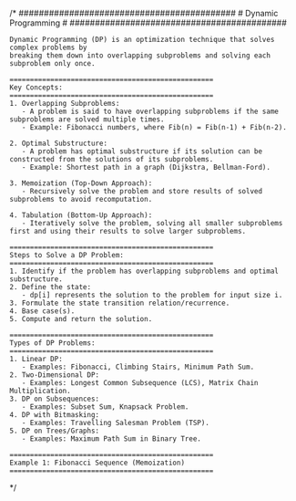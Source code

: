 /*
    ###########################################
    #              Dynamic Programming        #
    ###########################################

    Dynamic Programming (DP) is an optimization technique that solves complex problems by 
    breaking them down into overlapping subproblems and solving each subproblem only once.

    ==================================================
    Key Concepts:
    ==================================================
    1. Overlapping Subproblems:
       - A problem is said to have overlapping subproblems if the same subproblems are solved multiple times.
       - Example: Fibonacci numbers, where Fib(n) = Fib(n-1) + Fib(n-2).

    2. Optimal Substructure:
       - A problem has optimal substructure if its solution can be constructed from the solutions of its subproblems.
       - Example: Shortest path in a graph (Dijkstra, Bellman-Ford).

    3. Memoization (Top-Down Approach):
       - Recursively solve the problem and store results of solved subproblems to avoid recomputation.

    4. Tabulation (Bottom-Up Approach):
       - Iteratively solve the problem, solving all smaller subproblems first and using their results to solve larger subproblems.

    ==================================================
    Steps to Solve a DP Problem:
    ==================================================
    1. Identify if the problem has overlapping subproblems and optimal substructure.
    2. Define the state:
       - dp[i] represents the solution to the problem for input size i.
    3. Formulate the state transition relation/recurrence.
    4. Base case(s).
    5. Compute and return the solution.

    ==================================================
    Types of DP Problems:
    ==================================================
    1. Linear DP:
       - Examples: Fibonacci, Climbing Stairs, Minimum Path Sum.
    2. Two-Dimensional DP:
       - Examples: Longest Common Subsequence (LCS), Matrix Chain Multiplication.
    3. DP on Subsequences:
       - Examples: Subset Sum, Knapsack Problem.
    4. DP with Bitmasking:
       - Examples: Travelling Salesman Problem (TSP).
    5. DP on Trees/Graphs:
       - Examples: Maximum Path Sum in Binary Tree.

    ==================================================
    Example 1: Fibonacci Sequence (Memoization)
    ==================================================
*/
